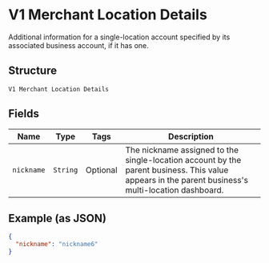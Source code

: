 
# V1 Merchant Location Details

Additional information for a single-location account specified by its associated business account, if it has one.

## Structure

`V1 Merchant Location Details`

## Fields

| Name | Type | Tags | Description |
|  --- | --- | --- | --- |
| `nickname` | `String` | Optional | The nickname assigned to the single-location account by the parent business. This value appears in the parent business's multi-location dashboard. |

## Example (as JSON)

```json
{
  "nickname": "nickname6"
}
```

